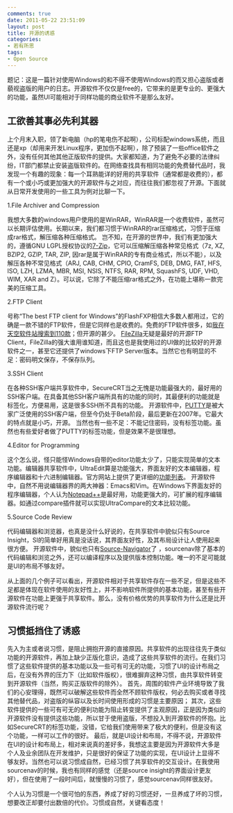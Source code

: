 ```yaml
---
comments: true
date: 2011-05-22 23:51:09
layout: post
title: 开源的诱惑
categories:
- 若有所思
tags:
- Open Source
---
```


题记：这是一篇针对使用Windows的和不得不使用Windows的而又担心盗版或者藐视盗版的用户的日志。开源软件不仅仅是free的，它带来的是更专业的、更强大的功能，虽然UI可能相对于同样功能的商业软件不是那么友好。

## 工欲善其事必先利其器

上个月末入职，领了新电脑（hp的笔电伤不起啊），公司标配windows系统，而且还是xp（却用来开发Linux程序，更加伤不起啊），除了预装了一些office软件之外，没有任何其他其他正版软件的提供。大家都知道，为了避免不必要的法律纠纷，IT部门都禁止安装盗版软件的。在网络查找具有相同功能的免费替代品时，我发现一个有趣的现象：每一个耳熟能详的好用的共享软件（通常都是收费的），都有一个或小巧或更加强大的开源软件与之对应，而往往我们都忽视了开源。下面就从日常开发使用的一些工具为例对比聊一下。
<!-- more -->
1.File Archiver and Compression

我想大多数的windows用户使用的是WinRAR，WinRAR是一个收费软件，虽然可以长期评估使用。长期以来，我们都习惯于WinRAR的rar压缩格式，习惯于压缩成rar格式，解压缩各种压缩格式。
岂不知，在开源的世界中，我们有更加强大的，遵循GNU LGPL授权协议的[7-Zip](http://www.7-zip.org/)，它可以压缩解压缩各种常见格式（7z, XZ, BZIP2, GZIP, TAR, ZIP, 因rar是属于WinRAR的专有商业格式，所以不能），以及解压各种不常见格式（ARJ, CAB, CHM, CPIO, CramFS, DEB, DMG, FAT, HFS, ISO, LZH, LZMA, MBR, MSI, NSIS, NTFS, RAR, RPM, SquashFS, UDF, VHD, WIM, XAR and Z）。可以说，它除了不能压缩rar格式之外，在功能上堪称一款完美的压缩工具。

2.FTP Client

号称“The best FTP client for Windows”的FlashFXP相信大多数人都用过，它的确是一款不错的FTP软件，但是它同样也是收费的。免费的FTP软件很多，如[我在天空软件站搜索到110款](http://www.skycn.com/sort/sort2011100_freeware_DESC_1.html)；但开源的甚少。
[FileZilla](http://filezilla-project.org/)无疑是最好的开源FTP Client，FileZilla的强大谁用谁知道，而且这也是我使用过的UI做的比较好的开源软件之一，甚至它还提供了windows下FTP Server版本。当然它也有明显的不足：密码明文保存，不保存队列。

3.SSH Client

在各种SSH客户端共享软件中，SecureCRT当之无愧是功能最强大的，最好用的SSH客户端。在具备其他SSH客户端所具有的功能的同时，其最便利的功能就是标签化，方便易用，这是很多SSH所不具有的功能。
开源软件中，[PUTTY](http://www.chiark.greenend.org.uk/~sgtatham/putty/)是被大家广泛使用的SSH客户端，但至今仍处于Beta阶段，最后更新在2007年。它最大的特点就是小巧，开源。 当然也有一些不足：不能记住密码，没有标签功能。虽然也有些爱好者做了PUTTY的标签功能，但是效果不是很理想。

4.Editor for Programming

这个怎么说，怪只能怪Windows自带的editor功能太少了，只能实现简单的文本功能。编辑器共享软件中，UltraEdit算是功能强大，界面友好的文本编辑器，程序编辑器和十六进制编辑器。官方网站上提供了更详细的[功能列表](http://www.ultraedit.cn/products/ultraedit/ultraedit_features.html)。
开源软件中，自然不用说编辑器界的两大神器：Emacs和Vim。在Windows下界面友好的程序编辑器，个人认为[Notepad++](http://notepad-plus-plus.org/)是最好用，功能更强大的，可扩展的程序编辑器。如通过compare插件就可以实现UltraCompare的文本比较功能。

5.Source Code Review

代码编辑器和浏览器，也真是没什么好说的，在共享软件中貌似只有Source Insight，SI的简单好用真是没话说，其界面友好性，及其布局设计让人使用起来很方便。
开源软件中，貌似也只有[Source-Navigator](http://sourcenav.berlios.de/)了 ，sourcenav除了基本的代码编辑和浏览之外，还可以编译程序以及提供版本控制功能。唯一的不足可能就是UI的布局不够友好。

从上面的几个例子可以看出，开源软件相对于共享软件存在一些不足，但是这些不足都是体现在软件使用的友好性上，并不影响软件所提供的基本功能，甚至有些开源软件在功能上更强于共享软件。那么，没有价格优势的共享软件为什么还是比开源软件流行呢？

## 习惯抵挡住了诱惑

先入为主或者说习惯，是阻止拥抱开源的直接原因。共享软件的出现往往先于类似功能的开源软件，再加上缺少正版化意识，造成了这些共享软件的流行。在我们习惯了这些软件提供的基本功能以及一些可有可无的功能，习惯了UI的设计布局之后，在没有外界的压力下（比如软件版权），很难摒弃这种习惯，由共享软件转变到开源软件（当然，购买正版软件的除外）。
首先，周围的软件产业环境导致了我们的心安理得，既然可以破解这些软件而全然不顾软件版权，何必去购买或者寻找其他替代品，对盗版的纵容以及长时间使用形成的习惯是主要原因；
其次，这些软件提供的一些可有可无的便利功能为阻止转变提供了主观原因，正是因为类似的开源软件没有提供这些功能，所以甘于使用盗版，不想投入到开源软件的怀抱。比如SecureCRT的标签功能，没错，它给我们使用带来了极大的便利，但是没有这个功能，一样可以工作的很好。
最后，就是UI设计和布局，不得不说，开源软件在UI的设计和布局上，相对来说真的差好多，我想这主要是因为开源软件大多是个人及业余团队在开发维护，只是很好的保证了功能的实现，在UI设计上显得不够友好。当然也可以说习惯成自然，已经习惯了共享软件的交互设计。在我使用sourcenav的时候，我也有同样的感觉（还是source insight的界面设计更友好），但在使用了一段时间后，就慢慢的习惯了，感觉sourcenav同样很友好。

个人认为习惯是一个很可怕的东西，养成了好的习惯还好，一旦养成了坏的习惯，想要改正却要付出数倍的代价。习惯成自然，关键看态度！
